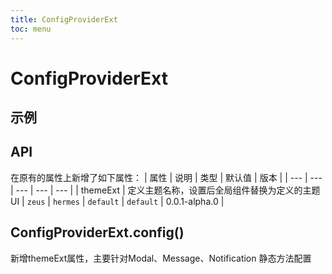 ```yaml
---
title: ConfigProviderExt
toc: menu
---
```


# ConfigProviderExt

## 示例
<code src="../../packages/antd-ext/examples/ConfigProviderExt/index.tsx"></code>

## API
在原有的属性上新增了如下属性：
| 属性 | 说明 | 类型 | 默认值 | 版本 |
| --- | --- | --- | --- | --- |
| themeExt | 定义主题名称，设置后全局组件替换为定义的主题UI | `zeus` \| `hermes` \| `default` | `default` | 0.0.1-alpha.0 |

## ConfigProviderExt.config()
新增themeExt属性，主要针对Modal、Message、Notification 静态方法配置
